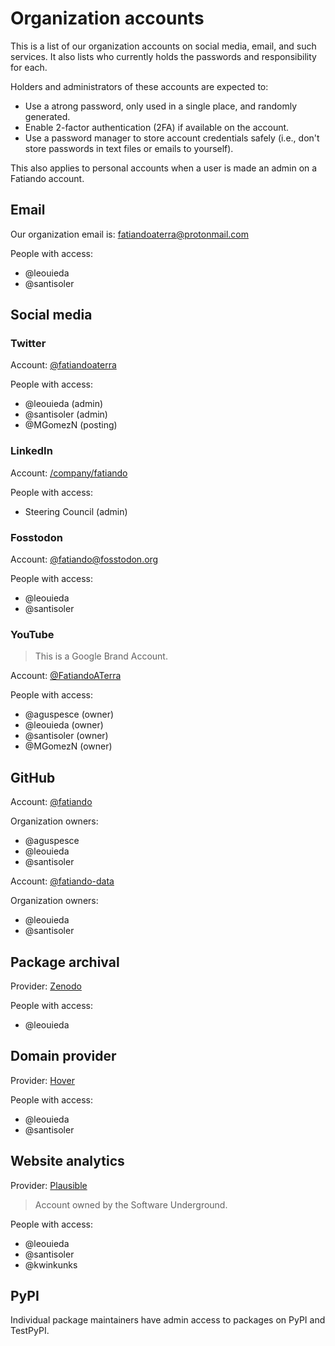# Organization accounts

This is a list of our organization accounts on social media, email, 
and such services. It also lists who currently holds the passwords
and responsibility for each.

Holders and administrators of these accounts are expected to:

* Use a atrong password, only used in a single place, and randomly generated. 
* Enable 2-factor authentication (2FA) if available on the account.
* Use a password manager to store account credentials safely (i.e., don't store passwords in text files or emails to yourself).

This also applies to personal accounts when a user is made an admin on a Fatiando account.

## Email

Our organization email is: fatiandoaterra@protonmail.com

People with access:

* @leouieda
* @santisoler

## Social media

### Twitter

Account: [@fatiandoaterra](https://twitter.com/fatiandoaterra)

People with access:

* @leouieda (admin)
* @santisoler (admin)
* @MGomezN (posting)

### LinkedIn

Account: [/company/fatiando](https://www.linkedin.com/company/fatiando/)

People with access:

* Steering Council (admin)

### Fosstodon

Account: [@fatiando@fosstodon.org](https://fosstodon.org/@fatiando)

People with access:

* @leouieda
* @santisoler

### YouTube

> This is a Google Brand Account.

Account: [@FatiandoATerra](https://www.youtube.com/@FatiandoATerra)

People with access:

* @aguspesce (owner)
* @leouieda (owner)
* @santisoler (owner)
* @MGomezN (owner)

## GitHub

Account: [@fatiando](https://github.com/fatiando)

Organization owners:

* @aguspesce
* @leouieda
* @santisoler

Account: [@fatiando-data](https://github.com/fatiando-data)

Organization owners:

* @leouieda
* @santisoler

## Package archival

Provider: [Zenodo](https://www.zenodo.org)

People with access:

* @leouieda

## Domain provider

Provider: [Hover](https://www.hover.com)

People with access:

* @leouieda
* @santisoler

## Website analytics

Provider: [Plausible](https://plausible.io)

> Account owned by the Software Underground.

People with access:

* @leouieda
* @santisoler
* @kwinkunks

## PyPI

Individual package maintainers have admin access to packages on 
PyPI and TestPyPI.
